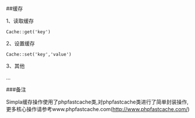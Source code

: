 ##缓存

1、读取缓存

`Cache::get('key')`

2、设置缓存

`Cache::set('key','value')`

3、其他

...

###备注

Simpla缓存操作使用了phpfastcache类,对phpfastcache类进行了简单封装操作,更多核心操作请参考www.phpfastcache.com(http://www.phpfastcache.com/)
